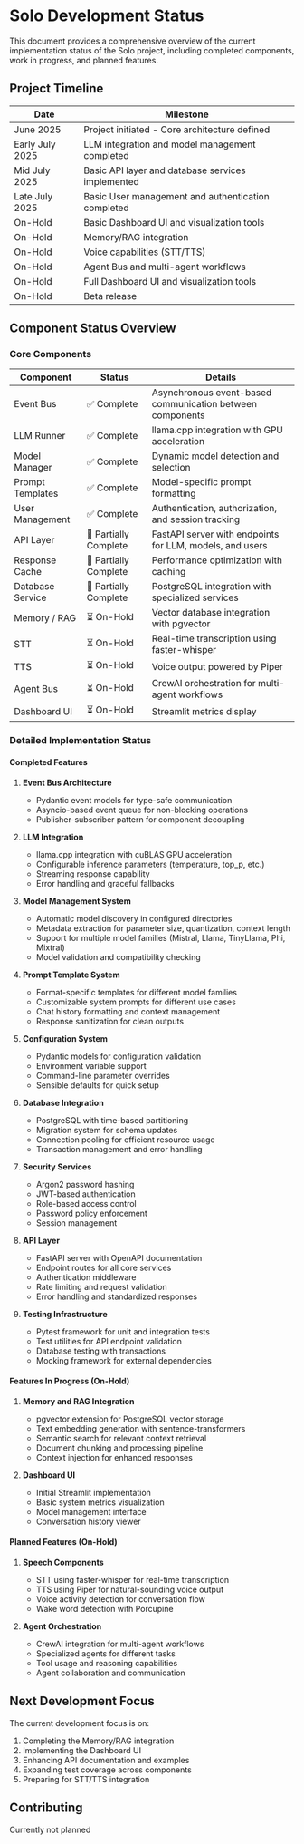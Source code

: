 # Solo Development Status

This document provides a comprehensive overview of the current implementation status of the Solo project, including completed components, work in progress, and planned features.

## Project Timeline

| Date | Milestone |
|------|-----------|
| June 2025 | Project initiated - Core architecture defined |
| Early July 2025 | LLM integration and model management completed |
| Mid July 2025 | Basic API layer and database services implemented |
| Late July 2025 | Basic User management and authentication completed |
| On-Hold | Basic Dashboard UI and visualization tools |
| On-Hold | Memory/RAG integration |
| On-Hold | Voice capabilities (STT/TTS) |
| On-Hold | Agent Bus and multi-agent workflows |
| On-Hold | Full Dashboard UI and visualization tools |
| On-Hold | Beta release |

## Component Status Overview

### Core Components

| Component | Status | Details |
|-----------|--------|---------|
| Event Bus | ✅ Complete | Asynchronous event-based communication between components |
| LLM Runner | ✅ Complete | llama.cpp integration with GPU acceleration |
| Model Manager | ✅ Complete | Dynamic model detection and selection |
| Prompt Templates | ✅ Complete | Model-specific prompt formatting |
| User Management | ✅ Complete | Authentication, authorization, and session tracking |
| API Layer | 🔄 Partially Complete | FastAPI server with endpoints for LLM, models, and users |
| Response Cache | 🔄 Partially Complete | Performance optimization with caching |
| Database Service | 🔄 Partially Complete | PostgreSQL integration with specialized services |
| Memory / RAG | ⏳ On-Hold | Vector database integration with pgvector |
| STT | ⏳ On-Hold | Real-time transcription using faster-whisper |
| TTS | ⏳ On-Hold | Voice output powered by Piper |
| Agent Bus | ⏳ On-Hold | CrewAI orchestration for multi-agent workflows |
| Dashboard UI | ⏳ On-Hold | Streamlit metrics display |

### Detailed Implementation Status

#### Completed Features

1. **Event Bus Architecture**
   - Pydantic event models for type-safe communication
   - Asyncio-based event queue for non-blocking operations
   - Publisher-subscriber pattern for component decoupling

2. **LLM Integration**
   - llama.cpp integration with cuBLAS GPU acceleration
   - Configurable inference parameters (temperature, top_p, etc.)
   - Streaming response capability
   - Error handling and graceful fallbacks

3. **Model Management System**
   - Automatic model discovery in configured directories
   - Metadata extraction for parameter size, quantization, context length
   - Support for multiple model families (Mistral, Llama, TinyLlama, Phi, Mixtral)
   - Model validation and compatibility checking

4. **Prompt Template System**
   - Format-specific templates for different model families
   - Customizable system prompts for different use cases
   - Chat history formatting and context management
   - Response sanitization for clean outputs

5. **Configuration System**
   - Pydantic models for configuration validation
   - Environment variable support
   - Command-line parameter overrides
   - Sensible defaults for quick setup

6. **Database Integration**
   - PostgreSQL with time-based partitioning
   - Migration system for schema updates
   - Connection pooling for efficient resource usage
   - Transaction management and error handling

7. **Security Services**
   - Argon2 password hashing
   - JWT-based authentication
   - Role-based access control
   - Password policy enforcement
   - Session management

8. **API Layer**
   - FastAPI server with OpenAPI documentation
   - Endpoint routes for all core services
   - Authentication middleware
   - Rate limiting and request validation
   - Error handling and standardized responses

9. **Testing Infrastructure**
    - Pytest framework for unit and integration tests
    - Test utilities for API endpoint validation
    - Database testing with transactions
    - Mocking framework for external dependencies

#### Features In Progress (On-Hold)

1. **Memory and RAG Integration**
   - pgvector extension for PostgreSQL vector storage
   - Text embedding generation with sentence-transformers
   - Semantic search for relevant context retrieval
   - Document chunking and processing pipeline
   - Context injection for enhanced responses

2. **Dashboard UI**
   - Initial Streamlit implementation
   - Basic system metrics visualization
   - Model management interface
   - Conversation history viewer

#### Planned Features (On-Hold)

1. **Speech Components**
   - STT using faster-whisper for real-time transcription
   - TTS using Piper for natural-sounding voice output
   - Voice activity detection for conversation flow
   - Wake word detection with Porcupine

2. **Agent Orchestration**
   - CrewAI integration for multi-agent workflows
   - Specialized agents for different tasks
   - Tool usage and reasoning capabilities
   - Agent collaboration and communication

## Next Development Focus

The current development focus is on:

1. Completing the Memory/RAG integration
2. Implementing the Dashboard UI
3. Enhancing API documentation and examples
4. Expanding test coverage across components
5. Preparing for STT/TTS integration

## Contributing
Currently not planned
